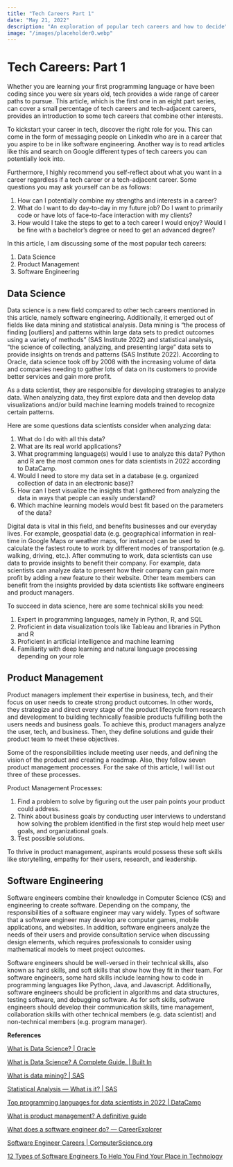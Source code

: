 ```yaml
---
title: "Tech Careers Part 1"
date: "May 21, 2022"
description: "An exploration of popular tech careers and how to decide"
image: "/images/placeholder0.webp"
---
```


# Tech Careers: Part 1

Whether you are learning your first programming language or have been coding since you were six years old, tech provides a wide range of career paths to pursue. This article, which is the first one in an eight part series, can cover a small percentage of tech careers and tech-adjacent careers, provides an introduction to some tech careers that combine other interests.

To kickstart your career in tech, discover the right role for you. This can come in the form of messaging people on LinkedIn who are in a career that you aspire to be in like software engineering. Another way is to read articles like this and search on Google different types of tech careers you can potentially look into.

Furthermore, I highly recommend you self-reflect about what you want in a career regardless if a tech career or a tech-adjacent career. Some questions you may ask yourself can be as follows:

1.  How can I potentially combine my strengths and interests in a career?
2.  What do I want to do day-to-day in my future job? Do I want to primarily code or have lots of face-to-face interaction with my clients?
3.  How would I take the steps to get to a tech career I would enjoy? Would I be fine with a bachelor’s degree or need to get an advanced degree?

In this article, I am discussing some of the most popular tech careers:

1.  Data Science
2.  Product Management
3.  Software Engineering

## **Data Science**
Data science is a new field compared to other tech careers mentioned in this article, namely software engineering. Additionally, it emerged out of fields like data mining and statistical analysis. Data mining is “the process of finding [outliers] and patterns within large data sets to predict outcomes using a variety of methods” (SAS Institute 2022) and statistical analysis, “the science of collecting, analyzing, and presenting large” data sets to provide insights on trends and patterns (SAS Institute 2022). According to Oracle, data science took off by 2008 with the increasing volume of data and companies needing to gather lots of data on its customers to provide better services and gain more profit.

As a data scientist, they are responsible for developing strategies to analyze data. When analyzing data, they first explore data and then develop data visualizations and/or build machine learning models trained to recognize certain patterns.

Here are some questions data scientists consider when analyzing data:

1.  What do I do with all this data?
2.  What are its real world applications?
3.  What programming language(s) would I use to analyze this data? Python and R are the most common ones for data scientists in 2022 according to DataCamp.
4.  Would I need to store my data set in a database (e.g. organized collection of data in an electronic base)?
5.  How can I best visualize the insights that I gathered from analyzing the data in ways that people can easily understand?
6.  Which machine learning models would best fit based on the parameters of the data?

Digital data is vital in this field, and benefits businesses and our everyday lives. For example, geospatial data (e.g. geographical information in real-time in Google Maps or weather maps, for instance) can be used to calculate the fastest route to work by different modes of transportation (e.g. walking, driving, etc.). After commuting to work, data scientists can use data to provide insights to benefit their company. For example, data scientists can analyze data to present how their company can gain more profit by adding a new feature to their website. Other team members can benefit from the insights provided by data scientists like software engineers and product managers.

To succeed in data science, here are some technical skills you need:

1.  Expert in programming languages, namely in Python, R, and SQL
2.  Proficient in data visualization tools like Tableau and libraries in Python and R
3.  Proficient in artificial intelligence and machine learning
4.  Familiarity with deep learning and natural language processing depending on your role

## **Product Management**

Product managers implement their expertise in business, tech, and their focus on user needs to create strong product outcomes. In other words, they strategize and direct every stage of the product lifecycle from research and development to building technically feasible products fulfilling both the users needs and business goals. To achieve this, product managers analyze the user, tech, and business. Then, they define solutions and guide their product team to meet these objectives.

Some of the responsibilities include meeting user needs, and defining the vision of the product and creating a roadmap. Also, they follow seven product management processes. For the sake of this article, I will list out three of these processes.

Product Management Processes:

1.  Find a problem to solve by figuring out the user pain points your product could address.
2.  Think about business goals by conducting user interviews to understand how solving the problem identified in the first step would help meet user goals, and organizational goals.
3.  Test possible solutions.

To thrive in product management, aspirants would possess these soft skills like storytelling, empathy for their users, research, and leadership.

## **Software Engineering**
Software engineers combine their knowledge in Computer Science (CS) and engineering to create software. Depending on the company, the responsibilities of a software engineer may vary widely. Types of software that a software engineer may develop are computer games, mobile applications, and websites. In addition, software engineers analyze the needs of their users and provide consultation service when discussing design elements, which requires professionals to consider using mathematical models to meet project outcomes.

Software engineers should be well-versed in their technical skills, also known as hard skills, and soft skills that show how they fit in their team. For software engineers, some hard skills include learning how to code in programming languages like Python, Java, and Javascript. Additionally, software engineers should be proficient in algorithms and data structures, testing software, and debugging software. As for soft skills, software engineers should develop their communication skills, time management, collaboration skills with other technical members (e.g. data scientist) and non-technical members (e.g. program manager).

**References**

[What is Data Science? | Oracle](https://www.oracle.com/data-science/what-is-data-science/)

[What is Data Science? A Complete Guide. | Built In](https://builtin.com/data-science)

[What is data mining? | SAS](https://www.sas.com/en_us/insights/analytics/data-mining.html#:~:text=Data%20mining%20is%20the%20process,relationships%2C%20reduce%20risks%20and%20more)

[Statistical Analysis — What is it? | SAS](https://www.sas.com/en_us/insights/analytics/statistical-analysis.html#:~:text=Statistical%20Analysis%20Defined,that%20need%20to%20be%20made)

[Top programming languages for data scientists in 2022 | DataCamp](https://www.datacamp.com/blog/top-programming-languages-for-data-scientists-in-2022)

[What is product management? A definitive guide](https://www.hotjar.com/product-management-101/what-is-product-management/)

[What does a software engineer do? — CareerExplorer](https://www.careerexplorer.com/careers/software-engineer/)

[Software Engineer Careers | ComputerScience.org](https://www.computerscience.org/careers/software-engineer/)

[12 Types of Software Engineers To Help You Find Your Place in Technology](https://www.indeed.com/career-advice/finding-a-job/types-of-software-engineer)


